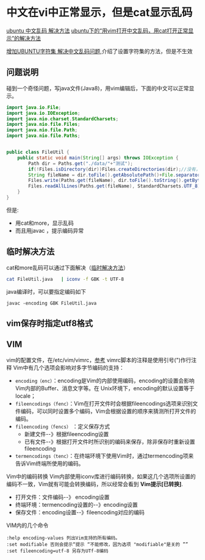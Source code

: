 
# 中文在vi中正常显示，但是cat显示乱码

[ubuntu 中文乱码 解决方法](http://blog.sina.com.cn/s/blog_976d93830101gz9x.html)
[ubuntu下的“用vim打开中文乱码，用cat打开正常显示”的解决方法](http://blog.csdn.net/nyist327/article/details/38873739)

[增加UBUNTU字符集 解决中文乱码问题](http://blog.sina.com.cn/s/blog_4cd5d2bb01014gyc.html),介绍了设置字符集的方法，但是不生效
## 问题说明
碰到一个奇怪问题，写java文件(Java8)，用vim编辑后，下面的中文可以正常显示。

```java
import java.io.File;
import java.io.IOException;
import java.nio.charset.StandardCharsets;
import java.nio.file.Files;
import java.nio.file.Path;
import java.nio.file.Paths;


public class FileUtil {
    public static void main(String[] args) throws IOException {
        Path dir = Paths.get("./data/"+"测试");
        if(!Files.isDirectory(dir))Files.createDirectories(dir);//没有，则创建目录
        String fileName = dir.toFile().getAbsolutePath()+File.separatorChar+"目录信息.txt";
        Files.write(Paths.get(fileName), dir.toFile().toString().getBytes(StandardCharsets.UTF_8));//写目录信息
        Files.readAllLines(Paths.get(fileName), StandardCharsets.UTF_8).forEach(t -> System.out.println("newtest.txt:" + t));//读信息
    }
}
```
但是:
- 用cat和more，显示乱码
- 而且用javac ，提示编码异常

## 临时解决方法
cat和more乱码可以通过下面解决（[临时解决方法](http://blog.sina.com.cn/s/blog_976d93830101gz9x.html)）
```bash
cat FileUtil.java   | iconv -f GBK -t UTF-8
```

java编译时，可以要指定编码如下
```
javac -encoding GBK FileUtil.java
```

## vim保存时指定utf8格式

## VIM
vim的配置文件，在/etc/vim/vimrc，[参考](http://blog.csdn.net/nyist327/article/details/38873739)
vimrc脚本的注释是使用引号(")作行注释
Vim中有几个选项会影响对多字节编码的支持：

- `encoding（enc）`：encoding是Vim的内部使用编码，encoding的设置会影响Vim内部的Buffer、消息文字等。在 Unix环境下，encoding的默认设置等于locale；
- `fileencodings（fenc）`：Vim在打开文件时会根据fileencodings选项来识别文件编码，可以同时设置多个编码，Vim会根据设置的顺序来猜测所打开文件的编码。
- `fileencoding（fencs）` ：定义保存方式
    - 新建文件--》根据fileencoding设置
    - 已有文件--》根据打开文件时所识别的编码来保存，除非保存时重新设置fileencoding
- `termencodings（tenc）`：在终端环境下使用Vim时，通过termencoding项来告诉Vim终端所使用的编码。

Vim中的编码转换
Vim内部使用iconv库进行编码转换，如果这几个选项所设置的编码不一致，Vim就有可能会转换编码，所以经常会看到 __Vim提示[已转换]__.

- 打开文件：文件编码--》 encoding设置
- 终端环境：termencoding设置的--》encoding设置
- 保存文件：encoding设置--》fileencoding对应的编码

VIM内的几个命令
```
:help encoding-values 列出Vim支持的所有编码。
:set modifiable 否则会提示“提示 “不能修改，因为选项 "modifiable"是关的 ””
:set fileencoding=utf-8 另存为UTf-8编码
```

